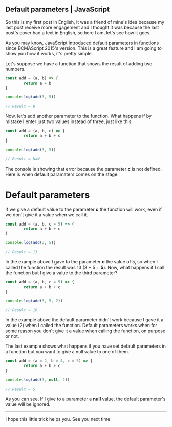 ## Default parameters | JavaScript

So this is my first post in English, It was a friend of mine's idea because my last post receive more engagement and I thought it was because the last post's cover had a text in English, so here I am, let's see how it goes.

As you may know, JavaScript introduced default parameters in functions since ECMAScript 2015's version. This is a great feature and I am going to show you how it works, it's pretty simple.

Let's suppose we have a function that shows the result of adding two numbers.

```JavaScript
const add = (a, b) => {
        return a + b
} 

console.log(add(3, 5))

// Result = 8
``` 
Now, let's add another parameter to the function. What happens if by mistake I enter just two values instead of three, just like this:

```JavaScript
const add = (a, b, c) => {
        return a + b + c
} 

console.log(add(3, 5))

// Result = NaN
```
The console is showing that error because the parameter **c** is not defined. Here is when default paramaters comes on the stage.

# Default parameters

If we give a default value to the parameter **c** the function will work, even if we don't give it a value when we call it.

```JavaScript
const add = (a, b, c = 5) => {
        return a + b + c
} 

console.log(add(3, 5))

// Result = 13
```

In the example above I gave to the parameter **c** the value of 5, so when I called the function the result was 13 (3 + 5 + **5**). Now, what happens if I call the function but I give a value to the third parameter? 

```JavaScript
const add = (a, b, c = 5) => {
        return a + b + c
} 

console.log(add(3, 5, 2))

// Result = 10
```

In the example above the default parameter didn't work because I gave it a value (2) when I called the function. Default parameters works when for some reason you don't give it a value when calling the function, on purpose or not. 

The last example shows what happens if you have set default parameters in a function but you want to give a null value to one of them.

```JavaScript
const add = (a = 2, b = 4, c = 5) => {
        return a + b + c
} 

console.log(add(3, null, 2))

// Result = 5
```
As you can see, If I give to a parameter a **null** value, the default parameter's value will be ignored.
___
I hope this little trick helps you. See you next time.
